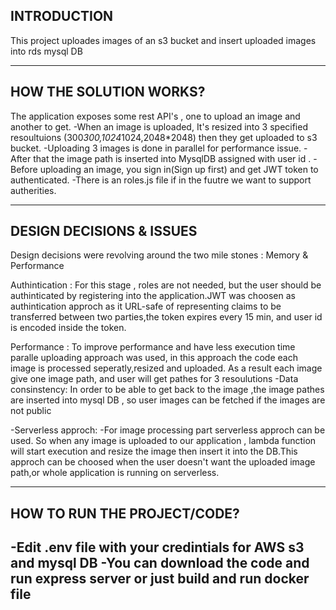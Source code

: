 INTRODUCTION
------------


This project uploades images of an s3 bucket and insert uploaded images into rds mysql DB


-------------------------
HOW THE SOLUTION WORKS?
-------------------------
The application exposes some rest API's , one to upload an image and another to get.
-When an image is uploaded, It's resized into 3 specified resoultuions (300*300,1024*1024,2048*2048) then they get uploaded to s3 bucket.
-Uploading 3 images is done in parallel for performance issue.
-After that the image path is inserted into MysqlDB assigned with user id .
-Before uploading an image, you sign in(Sign up first) and get JWT token to authenticated.
-There is an roles.js file if in the fuutre we want to support autherities.


-------------------------
DESIGN DECISIONS & ISSUES
-------------------------

Design decisions were revolving around the two mile stones : Memory & Performance 

Authintication : 
For this stage , roles are not needed, but the user should be authinticated by registering into the application.JWT was choosen as authintication approch as it
 URL-safe of representing claims to be transferred between two parties,the token expires every 15 min, and user id is encoded inside the token.
 

Performance :
To improve performance and have less execution time paralle uploading approach
was used, in this approach the code each image is processed seperatly,resized and uploaded.
As a result each image give one image path, and user will get pathes for 3 resoulutions
-Data consinstency:
In order to be able to get back to the image ,the image pathes are inserted into mysql DB , so user images can be fetched if the images are not public

-Serverless approch:
 -For image processing part serverless approch can be used. So when any image is uploaded to our application , lambda function will start execution and resize the image
 then insert it into the DB.This approch can be choosed when the user doesn't want the uploaded image path,or whole application is running on serverless.

-------------------------
HOW TO RUN THE PROJECT/CODE?
-------------------------
-Edit .env file with your credintials for AWS s3 and mysql DB
-You can download the code and run express server or just build and run docker file
---------------------------
